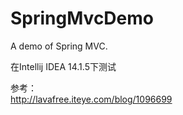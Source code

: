 # SpringMvcDemo
A demo of Spring MVC.

在Intellij IDEA 14.1.5下测试  

参考：  
http://lavafree.iteye.com/blog/1096699
